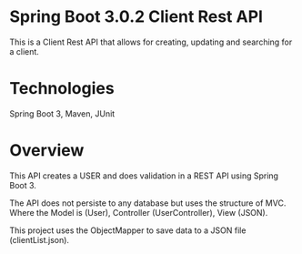 # Spring Boot 3.0.2 Client Rest API
This is a Client Rest API that allows for creating, updating and searching for a client.

# Technologies
Spring Boot 3,
Maven,
JUnit

# Overview
This API creates a USER and does validation in a REST API using Spring Boot 3.

The API does not persiste to any database but uses the structure of MVC.
Where the Model is (User), Controller (UserController), View (JSON).

This project uses the ObjectMapper to save data to a JSON file (clientList.json).



